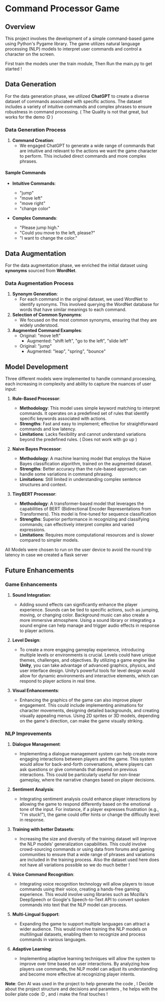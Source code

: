 # Command Processor Game

## Overview

This project involves the development of a simple command-based game using Python's Pygame library. The game utilizes natural language processing (NLP) models to interpret user commands and control a character on the screen.

First train the models uner the train module,
Then Run the main.py to get started !

## Data Generation

For the data generation phase, we utilized **ChatGPT** to create a diverse dataset of commands associated with specific actions. The dataset includes a variety of intuitive commands and complex phrases to ensure robustness in command processing. ( The Quality is not that great, but works for the demo :D )

### Data Generation Process
1. **Command Creation**: 
   - We engaged ChatGPT to generate a wide range of commands that are intuitive and relevant to the actions we want the game character to perform. This included direct commands and more complex phrases.

#### Sample Commands
- **Intuitive Commands**:
  - "jump"
  - "move left"
  - "move right"
  - "change color"

- **Complex Commands**:
  - "Please jump high."
  - "Could you move to the left, please?"
  - "I want to change the color."

## Data Augmentation

For the data augmentation phase, we enriched the initial dataset using **synonyms** sourced from **WordNet**.

### Data Augmentation Process
1. **Synonym Generation**:
   - For each command in the original dataset, we used WordNet to identify synonyms. This involved querying the WordNet database for words that have similar meanings to each command.
2. **Selection of Common Synonyms**:
   - We focused on the most common synonyms, ensuring that they are widely understood.
3. **Augmented Command Examples**:
   - Original: "move left"
     - Augmented: "shift left", "go to the left", "slide left"
   - Original: "jump"
     - Augmented: "leap", "spring", "bounce"

## Model Development

Three different models were implemented to handle command processing, each increasing in complexity and ability to capture the nuances of user input:

1. **Rule-Based Processor**: 
   - **Methodology**: This model uses simple keyword matching to interpret commands. It operates on a predefined set of rules that identify specific keywords associated with actions. 
   - **Strengths**: Fast and easy to implement; effective for straightforward commands and low latency.
   - **Limitations**: Lacks flexibility and cannot understand variations beyond the predefined rules. ( Does not work with go up )

2. **Naive Bayes Processor**: 
   - **Methodology**: A machine learning model that employs the Naive Bayes classification algorithm, trained on the augmented dataset.
   - **Strengths**: Better accuracy than the rule-based approach; can handle some variations in command phrasing.
   - **Limitations**: Still limited in understanding complex sentence structures and context.

3. **TinyBERT Processor**: 
   - **Methodology**: A transformer-based model that leverages the capabilities of BERT (Bidirectional Encoder Representations from Transformers). This model is fine-tuned for sequence classification
   - **Strengths**: Superior performance in recognizing and classifying commands; can effectively interpret complex and varied expressions.
   - **Limitations**: Requires more computational resources and is slower compared to simpler models.

All Models were chosen to run on the user device to avoid the round trip latency in case we created a flask server
## Future Enhancements

### Game Enhancements

1. **Sound Integration**:
   - Adding sound effects can significantly enhance the player experience. Sounds can be tied to specific actions, such as jumping, moving, or changing color. Background music can also create a more immersive atmosphere. Using a sound library or integrating a sound engine can help manage and trigger audio effects in response to player actions.

2. **Level Design**:
   - To create a more engaging gameplay experience, introducing multiple levels or environments is crucial. Levels could have unique themes, challenges, and objectives. By utilizing a game engine like **Unity**, you can take advantage of advanced graphics, physics, and user interface design. Unity’s powerful tools for level design would allow for dynamic environments and interactive elements, which can respond to player actions in real time.

3. **Visual Enhancements**:
   - Enhancing the graphics of the game can also improve player engagement. This could include implementing animations for character movements, designing detailed backgrounds, and creating visually appealing menus. Using 2D sprites or 3D models, depending on the game's direction, can make the game visually striking.

### NLP Improvements

1. **Dialogue Management**:
   - Implementing a dialogue management system can help create more engaging interactions between players and the game. This system would allow for back-and-forth conversations, where players can ask questions or give commands that depend on previous interactions. This could be particularly useful for non-linear gameplay, where the narrative changes based on player decisions.

2. **Sentiment Analysis**:
   - Integrating sentiment analysis could enhance player interactions by allowing the game to respond differently based on the emotional tone of the input. For instance, if a player expresses frustration (e.g., "I'm stuck!"), the game could offer hints or change the difficulty level in response.

3. **Training with better Datasets**:
   - Increasing the size and diversity of the training dataset will improve the NLP models' generalization capabilities. This could involve crowd-sourcing commands or using data from forums and gaming communities to ensure that a wide range of phrases and variations are included in the training process. Also the dataset used here does not have all variations possible so we do much better !

4. **Voice Command Recognition**:
   - Integrating voice recognition technology will allow players to issue commands using their voice, creating a hands-free gaming experience. This would involve using libraries such as Mozilla's DeepSpeech or Google's Speech-to-Text API to convert spoken commands into text that the NLP model can process.

5. **Multi-Lingual Support**:
   - Expanding the game to support multiple languages can attract a wider audience. This would involve training the NLP models on multilingual datasets, enabling them to recognize and process commands in various languages.

6. **Adaptive Learning**:
   - Implementing adaptive learning techniques will allow the system to improve over time based on user interactions. By analyzing how players use commands, the NLP model can adjust its understanding and become more effective at recognizing player intents.

**Note**: Gen AI was used in the project to help generate the code , I Decide about the project structure and decisions and paramters , he helps with the boiler plate code :D , and i make the final touches !